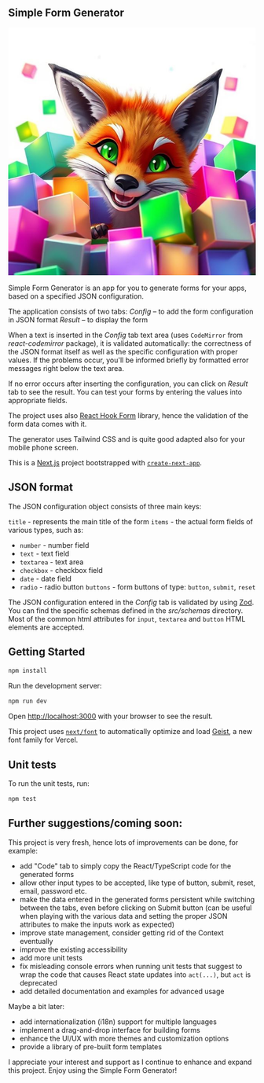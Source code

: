 ## Simple Form Generator

![Simple Form Generator](./public/fox-image.png)

Simple Form Generator is an app for you to generate forms for your apps, based on a specified JSON configuration.

The application consists of two tabs:
_Config_ – to add the form configuration in JSON format
_Result_ – to display the form

When a text is inserted in the _Config_ tab text area (uses `CodeMirror` from _react-codemirror_ package), it is validated automatically: the correctness of the JSON format itself as well as the specific configuration with proper values. If the problems occur, you'll be informed briefly by formatted error messages right below the text area.

If no error occurs after inserting the configuration, you can click on _Result_ tab to see the result.
You can test your forms by entering the values into appropriate fields.

The project uses also [React Hook Form](https://react-hook-form.com/) library, hence the validation of the form data comes with it.

The generator uses Tailwind CSS and is quite good adapted also for your mobile phone screen.

This is a [Next.js](https://nextjs.org) project bootstrapped with [`create-next-app`](https://nextjs.org/docs/app/api-reference/cli/create-next-app).

## JSON format

The JSON configuration object consists of three main keys:

`title` - represents the main title of the form
`items` - the actual form fields of various types, such as:

- `number` - number field
- `text` - text field
- `textarea` - text area
- `checkbox` - checkbox field
- `date` - date field
- `radio` - radio button
  `buttons` - form buttons of type: `button`, `submit`, `reset`

The JSON configuration entered in the _Config_ tab is validated by using [Zod](https://zod.dev/). You can find the specific schemas defined in the _src/schemas_ directory. Most of the common html attributes for `input`, `textarea` and `button` HTML elements are accepted.

## Getting Started

```bash
npm install
```

Run the development server:

```bash
npm run dev
```

Open [http://localhost:3000](http://localhost:3000) with your browser to see the result.

This project uses [`next/font`](https://nextjs.org/docs/app/building-your-application/optimizing/fonts) to automatically optimize and load [Geist](https://vercel.com/font), a new font family for Vercel.

## Unit tests

To run the unit tests, run:

```bash
npm test
```

## Further suggestions/coming soon:

This project is very fresh, hence lots of improvements can be done, for example:

- add "Code" tab to simply copy the React/TypeScript code for the generated forms
- allow other input types to be accepted, like type of button, submit, reset, email, password etc.
- make the data entered in the generated forms persistent while switching between the tabs, even before clicking on Submit button (can be useful when playing with the various data and setting the proper JSON attributes to make the inputs work as expected)
- improve state management, consider getting rid of the Context eventually
- improve the existing accessibility
- add more unit tests
- fix misleading console errors when running unit tests that suggest to wrap the code that causes React state updates into `act(...)`, but `act` is deprecated
- add detailed documentation and examples for advanced usage

Maybe a bit later:

- add internationalization (i18n) support for multiple languages
- implement a drag-and-drop interface for building forms
- enhance the UI/UX with more themes and customization options
- provide a library of pre-built form templates

I appreciate your interest and support as I continue to enhance and expand this project. Enjoy using the Simple Form Generator!
